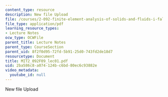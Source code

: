 ```yaml
---
content_type: resource
description: New file Upload
file: /courses/2-092-finite-element-analysis-of-solids-and-fluids-i-fall-2009/2ba586c8a074124bc6bd80ec6c93882e_MIT2_092F09_lec01.pdf
file_type: application/pdf
learning_resource_types:
- Lecture Notes
ocw_type: OCWFile
parent_title: Lecture Notes
parent_type: CourseSection
parent_uid: 8f2f0d95-72fd-5b91-25d0-743fd2de18d7
resourcetype: Document
title: MIT2_092F09_lec01.pdf
uid: 2ba586c8-a074-124b-c6bd-80ec6c93882e
video_metadata:
  youtube_id: null
---
```

New file Upload

